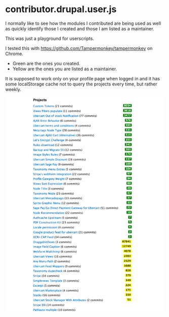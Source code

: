 # contributor.drupal.user.js

I normally like to see how the modules I contributed are being used as well as quickly identify those I created and those I am listed as a maintainer.

This was just a playground for userscripts.

I tested this with https://github.com/Tampermonkey/tampermonkey on Chrome.

- Green are the ones you created.
- Yellow are the ones you are listed as a maintainer.

It is supposed to work only on your profile page when logged in and it has some localStorage cache not to query the projects every time, but rather weekly. 

![Screenshot](screenshot.png)
